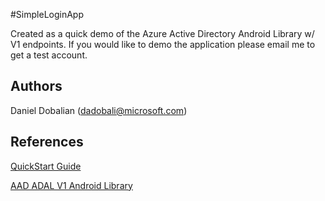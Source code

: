 #SimpleLoginApp

Created as a quick demo of the Azure Active Directory Android Library w/ V1 endpoints. If you would like to demo the application please email me to get a test account.

## Authors

Daniel Dobalian ([dadobali@microsoft.com](mailto:dadobali@microsoft.com))

## References

[QuickStart Guide](https://azure.microsoft.com/en-us/documentation/articles/active-directory-devquickstarts-android/)

[AAD ADAL V1 Android Library](https://github.com/AzureAD/azure-activedirectory-library-for-android)
